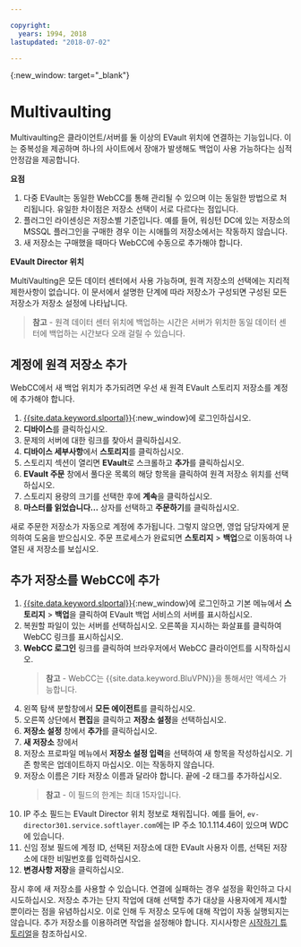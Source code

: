 ```yaml
---

copyright:
  years: 1994, 2018
lastupdated: "2018-07-02"

---
```

{:new_window: target="_blank"}

# Multivaulting

Multivaulting은 클라이언트/서버를 둘 이상의 EVault 위치에 연결하는 기능입니다. 이는 중복성을 제공하며 하나의 사이트에서 장애가 발생해도 백업이 사용 가능하다는 심적 안정감을 제공합니다. 

**요점**

1. 다중 EVault는 동일한 WebCC를 통해 관리될 수 있으며 이는 동일한 방법으로 처리됩니다. 유일한 차이점은 저장소 선택이 서로 다르다는 점입니다. 
2. 플러그인 라이센싱은 저장소별 기준입니다. 예를 들어, 워싱턴 DC에 있는 저장소의 MSSQL 플러그인을 구매한 경우 이는 시애틀의 저장소에서는 작동하지 않습니다.
3. 새 저장소는 구매했을 때마다 WebCC에 수동으로 추가해야 합니다.

**EVault Director 위치**

MultiVaulting은 모든 데이터 센터에서 사용 가능하며, 원격 저장소의 선택에는 지리적 제한사항이 없습니다. 이 문서에서 설명한 단계에 따라 저장소가 구성되면 구성된 모든 저장소가 저장소 설정에 나타납니다.

>**참고** - 원격 데이터 센터 위치에 백업하는 시간은 서버가 위치한 동일 데이터 센터에 백업하는 시간보다 오래 걸릴 수 있습니다.

## 계정에 원격 저장소 추가

WebCC에서 새 백업 위치가 추가되려면 우선 새 원격 EVault 스토리지 저장소를 계정에 추가해야 합니다.  

1. [{{site.data.keyword.slportal}}](https://control.softlayer.com/){:new_window}에 로그인하십시오. 
2. **디바이스**를 클릭하십시오. 
3. 문제의 서버에 대한 링크를 찾아서 클릭하십시오. 
4. **디바이스 세부사항**에서 **스토리지**를 클릭하십시오.
5. 스토리지 섹션이 열리면 **EVault**로 스크롤하고 **추가**를 클릭하십시오.
6. **EVault 주문** 창에서 풀다운 목록의 해당 항목을 클릭하여 원격 저장소 위치를 선택하십시오.
7. 스토리지 용량의 크기를 선택한 후에 **계속**을 클릭하십시오. 
8. **마스터를 읽었습니다...** 상자를 선택하고 **주문하기**를 클릭하십시오. 

새로 주문한 저장소가 자동으로 계정에 추가됩니다. 그렇지 않으면, 영업 담당자에게 문의하여 도움을 받으십시오.
주문 프로세스가 완료되면 **스토리지** > **백업**으로 이동하여 나열된 새 저장소를 보십시오. 

## 추가 저장소를 WebCC에 추가

1. [{{site.data.keyword.slportal}}](https://control.softlayer.com/){:new_window}에 로그인하고 기본 메뉴에서 **스토리지** > **백업**을 클릭하여 EVault 백업 서비스의 서버를 표시하십시오.  
2. 복원할 파일이 있는 서버를 선택하십시오. 오른쪽을 지시하는 화살표를 클릭하여 WebCC 링크를 표시하십시오.
3. **WebCC 로그인** 링크를 클릭하여 브라우저에서 WebCC 클라이언트를 시작하십시오.
   >**참고** - WebCC는 {{site.data.keyword.BluVPN}}을 통해서만 액세스 가능합니다.
4. 왼쪽 탐색 분할창에서 **모든 에이전트**를 클릭하십시오. 
5. 오른쪽 상단에서 **편집**을 클릭하고 **저장소 설정**을 선택하십시오.
6. **저장소 설정** 창에서 **추가**를 클릭하십시오.
7. **새 저장소** 창에서
  1. 저장소 프로파일 메뉴에서 **저장소 설정 입력**을 선택하여 새 항목을 작성하십시오. 기존 항목은 업데이트하지 마십시오. 이는 작동하지 않습니다.
  2. 저장소 이름은 기타 저장소 이름과 달라야 합니다. 끝에 -2 태그를 추가하십시오. <br/> 
     >**참고** - 이 필드의 한계는 최대 15자입니다.
  3. IP 주소 필드는 EVault Director 위치 정보로 채워집니다. 예를 들어, `ev-director301.service.softlayer.com`에는 IP 주소 10.1.114.46이 있으며 WDC에 있습니다.
  4. 신임 정보 필드에 계정 ID, 선택된 저장소에 대한 EVault 사용자 이름, 선택된 저장소에 대한 비밀번호를 입력하십시오.
  5. **변경사항 저장**을 클릭하십시오. 

잠시 후에 새 저장소를 사용할 수 있습니다. 연결에 실패하는 경우 설정을 확인하고 다시 시도하십시오. 저장소 추가는 단지 작업에 대해 선택할 추가 대상을 사용자에게 제시할 뿐이라는 점을 유념하십시오. 이로 인해 두 저장소 모두에 대해 작업이 자동 실행되지는 않습니다. 추가 저장소를 이용하려면 작업을 설정해야 합니다. 지시사항은 [시작하기 튜토리얼](index.html#getting-started-with-evault-backup-services)을 참조하십시오. 
